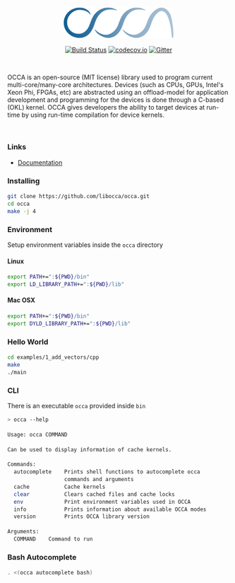 <p align="center">
  <a href="https://libocca.org">
    <img alt="occa" src="./docs/_images/blue-logo.svg" width=250>
  </a>
</p>

<p align="center">
  <a href="https://travis-ci.org/libocca/occa"><img alt="Build Status" src="https://travis-ci.org/libocca/occa.svg"></a>
  <a href="https://codecov.io/github/libocca/occa"><img alt="codecov.io" src="https://codecov.io/github/libocca/occa/coverage.svg"></a>
  <a href="https://gitter.im/libocca/occa?utm_source=badge&utm_medium=badge&utm_campaign=pr-badge&utm_content=badge"><img alt="Gitter" src="https://badges.gitter.im/libocca/occa.svg"></a>
</p>

&nbsp;

OCCA is an open-source (MIT license) library used to program current multi-core/many-core architectures.
Devices (such as CPUs, GPUs, Intel's Xeon Phi, FPGAs, etc) are abstracted using an offload-model for application development and programming for the devices is done through a C-based (OKL) kernel.
OCCA gives developers the ability to target devices at run-time by using run-time compilation for device kernels.

&nbsp;

### Links

* [Documentation](http://www.libocca.org)

### Installing

```bash
git clone https://github.com/libocca/occa.git
cd occa
make -j 4
```

### Environment

Setup environment variables inside the `occa` directory

#### Linux

```bash
export PATH+=":${PWD}/bin"
export LD_LIBRARY_PATH+=":${PWD}/lib"
```

#### Mac OSX

```bash
export PATH+=":${PWD}/bin"
export DYLD_LIBRARY_PATH+=":${PWD}/lib"
```

### Hello World

```bash
cd examples/1_add_vectors/cpp
make
./main
```

### CLI

There is an executable `occa` provided inside `bin`

```bash
> occa --help

Usage: occa COMMAND

Can be used to display information of cache kernels.

Commands:
  autocomplete    Prints shell functions to autocomplete occa
                  commands and arguments
  cache           Cache kernels
  clear           Clears cached files and cache locks
  env             Print environment variables used in OCCA
  info            Prints information about available OCCA modes
  version         Prints OCCA library version

Arguments:
  COMMAND    Command to run
```

### Bash Autocomplete

```bash
. <(occa autocomplete bash)
```
